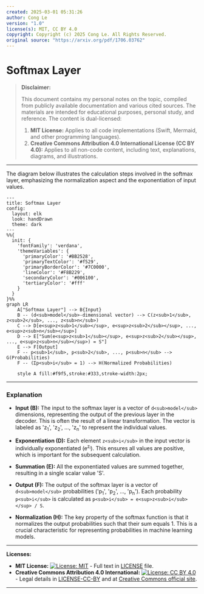 ```yaml
---
created: 2025-03-01 05:31:26
author: Cong Le
version: "1.0"
license(s): MIT, CC BY 4.0
copyright: Copyright (c) 2025 Cong Le. All Rights Reserved.
original source: "https://arxiv.org/pdf/1706.03762"
---
```




# Softmax Layer
> **Disclaimer:**
>
> This document contains my personal notes on the topic,
> compiled from publicly available documentation and various cited sources.
> The materials are intended for educational purposes, personal study, and reference.
> The content is dual-licensed:
> 1. **MIT License:** Applies to all code implementations (Swift, Mermaid, and other programming languages).
> 2. **Creative Commons Attribution 4.0 International License (CC BY 4.0):** Applies to all non-code content, including text, explanations, diagrams, and illustrations.
---

The diagram below illustrates the calculation steps involved in the softmax layer, emphasizing the normalization aspect and the exponentiation of input values. 

```mermaid
---
title: Softmax Layer
config:
  layout: elk
  look: handDrawn
  theme: dark
---
%%{
  init: {
    'fontFamily': 'verdana',
    'themeVariables': {
      'primaryColor': '#BB2528',
      'primaryTextColor': '#f529',
      'primaryBorderColor': '#7C0000',
      'lineColor': '#F8B229',
      'secondaryColor': '#006100',
      'tertiaryColor': '#fff'
    }
  }
}%%
graph LR
    A["Softmax Layer"] --> B{Input}
    B -- (d<sub>model</sub>-dimensional vector) --> C(z<sub>1</sub>, z<sub>2</sub>, ..., z<sub>n</sub>)
    C --> D[e<sup>z<sub>1</sub></sup>, e<sup>z<sub>2</sub></sup>, ..., e<sup>z<sub>n</sub></sup>]
    D --> E["Sum(e<sup>z<sub>1</sub></sup>, e<sup>z<sub>2</sub></sup>, ..., e<sup>z<sub>n</sub></sup>) = S"]
    E --> F[Output]
    F -- p<sub>1</sub>, p<sub>2</sub>, ..., p<sub>n</sub> --> G(Probabilities)
    F -- (Σp<sub>i</sub> = 1) --> H(Normalized Probabilities)
    
    style A fill:#f9f5,stroke:#333,stroke-width:2px;

```

---


### Explanation

* **Input (B):** The input to the softmax layer is a vector of `d<sub>model</sub>` dimensions, representing the output of the previous layer in the decoder.  This is often the result of a linear transformation.  The vector is labeled as 'z<sub>1</sub>', 'z<sub>2</sub>', ..., 'z<sub>n</sub>' to represent the individual values.

* **Exponentiation (D):**  Each element `z<sub>i</sub>` in the input vector is individually exponentiated (e<sup>z<sub>i</sub></sup>). This ensures all values are positive, which is important for the subsequent calculation.

* **Summation (E):** All the exponentiated values are summed together, resulting in a single scalar value 'S'.

* **Output (F):** The output of the softmax layer is a vector of `d<sub>model</sub>` probabilities ('p<sub>1</sub>', 'p<sub>2</sub>', ..., 'p<sub>n</sub>').  Each probability `p<sub>i</sub>` is calculated as `p<sub>i</sub> = e<sup>z<sub>i</sub></sup> / S`.

* **Normalization (H):** The key property of the softmax function is that it normalizes the output probabilities such that their sum equals 1. This is a crucial characteristic for representing probabilities in machine learning models.

---
**Licenses:**

- **MIT License:**  [![License: MIT](https://img.shields.io/badge/License-MIT-yellow.svg)](LICENSE) - Full text in [LICENSE](LICENSE) file.
- **Creative Commons Attribution 4.0 International:** [![License: CC BY 4.0](https://licensebuttons.net/l/by/4.0/88x31.png)](LICENSE-CC-BY) - Legal details in [LICENSE-CC-BY](LICENSE-CC-BY) and at [Creative Commons official site](http://creativecommons.org/licenses/by/4.0/).

---